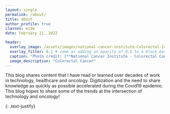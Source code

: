 ```yaml
---
layout: single
permalink: /about/
title: About
author_profile: true
classes: wide
date: February 21, 2022

header:
  overlay_image: /assets/images/national-cancer-institute-Colorectal-Inhibitors.jpg
  overlay_filter: 0.1 # same as adding an opacity of 0.5 to a black background
  caption: "Photo credit: [**National Cancer Institute - Colorectal Cancer**](https://visualsonline.cancer.gov)"
  image_description: "Colorectal Cancer"
---
```


This blog shares content that I have read or learned over decades of work in technology, healthcare and oncology. Digitization and the need to share knowledge as quickly as possible accelerated during the Covid19 epidemic. This blog hopes to share some of the trends at the intersection of technology and oncology! 



{: .text-justify}

<!-- ---
permalink: /about/
title: "About"
excerpt: "This blog focus on the confluence of technology and oncology. The imapact of digitation and software tools, processes and systems that make it possible to accelerate cancer research and diagnosis."
# layouts_gallery:
#   - url: /assets/images/mm-layout-splash.png
#     image_path: /assets/images/mm-layout-splash.png
#     alt: "splash layout example"
#   - url: /assets/images/mm-layout-single-meta.png
#     image_path: /assets/images/mm-layout-single-meta.png
#     alt: "single layout with comments and related posts"
#   - url: /assets/images/mm-layout-archive.png
#     image_path: /assets/images/mm-layout-archive.png
#     alt: "archive layout example"
last_modified_at: 2022-05-27T11:59:26-04:00
toc: true
--- -->
